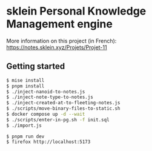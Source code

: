 # sklein Personal Knowledge Management engine

More information on this project (in French): https://notes.sklein.xyz/Projets/Projet-11

## Getting started

```sh
$ mise install
$ pnpm install
$ ./inject-nanoid-to-notes.js
$ ./inject-note-type-to-notes.js
$ ./inject-created-at-to-fleeting-notes.js
$ ./scripts/move-binary-files-to-static.sh
$ docker compose up -d --wait
$ ./scripts/enter-in-pg.sh -f init.sql
$ ./import.js
```

```
$ pnpm run dev
$ firefox http://localhost:5173
```
